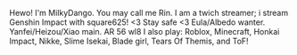Hewo! I'm MilkyDango. You may call me Rin. I am a twich streamer; i stream Genshin Impact with square625!
<3 Stay safe <3
Eula/Albedo wanter. Yanfei/Heizou/Xiao main. AR 56 wl8
I also play: Roblox, Minecraft, Honkai Impact, Nikke, Slime Isekai, Blade girl, Tears Of Themis, and ToF!
